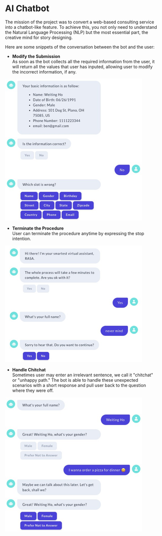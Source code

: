 # AI Chatbot
The mission of the project was to convert a web-based consulting service into a chatbot-like feature. To achieve this, you not only need to understand the Natural Language Processing (NLP) but the most essential part, the creative mind for story designing.

Here are some snippets of the conversation between the bot and the user:

- __Modify the Submission__  
  As soon as the bot collects all the required information from the user, it will return all the values that user has inputed, allowing user to modify the incorrect information, if any.

<img src="https://github.com/weiting180/ai-chatbot/blob/main/pathI.jpg" alt="path I" width=450 />

- __Terminate the Procedure__  
  User can terminate the procedure anytime by expressing the stop intention.
  
<img src="https://github.com/weiting180/ai-chatbot/blob/main/pathII.jpg" alt="path II" width=450 />

- __Handle Chitchat__  
  Sometimes user may enter an irrelevant sentence, we call it "chitchat" or "unhappy path." The bot is able to handle these unexpected scenarios with a short response and pull user back to the question where they were off.
  
<img src="https://github.com/weiting180/ai-chatbot/blob/main/pathIII.jpg" alt="path III" width=450 />
